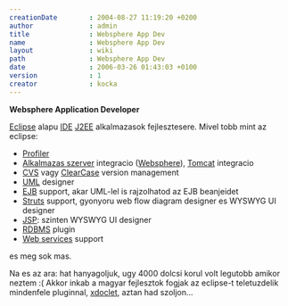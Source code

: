 ```yaml
---
creationDate        : 2004-08-27 11:19:20 +0200 
author              : admin 
title               : Websphere App Dev 
name                : Websphere App Dev 
layout              : wiki 
path                : Websphere App Dev 
date                : 2006-03-26 01:43:03 +0100 
version             : 1 
creator             : kocka 
---
```

__Websphere Application Developer__

[Eclipse](Eclipse.html) alapu [IDE](IDE.html) [J2EE](j2ee.html) alkalmazasok fejlesztesere. Mivel tobb mint az eclipse:

*   [Profiler](profiler.html)
*   [Alkalmazas szerver](Alkalmazas%20Szerver.html) integracio ([Websphere](Websphere.html)), [Tomcat](tomcat.html) integracio
*   [CVS](CVS.html) vagy [ClearCase](ClearCase.html) version management
*   [UML](UML.html) designer
*   [EJB](EJB.html) support, akar UML-lel is rajzolhatod az EJB beanjeidet
*   [Struts](struts.html) support, gyonyoru web flow diagram designer es WYSWYG UI designer
*   [JSP](JSP.html): szinten WYSWYG UI designer
*   [RDBMS](RDBMS.html) plugin
*   [Web services](Missing.html) support

es meg sok mas.

Na es az ara: hat hanyagoljuk, ugy 4000 dolcsi korul volt legutobb amikor neztem :( Akkor inkab a magyar fejlesztok fogjak az eclipse-t teletuzdelik mindenfele pluginnal, [xdoclet](XDoclet.html), aztan had szoljon...
